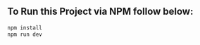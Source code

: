 <!-- ## Express JS Node JS Complete Authentication API -->

<!-- ### Video Link:- https://youtu.be/2pn2Bspt6EM -->

## To Run this Project via NPM follow below:

```bash
npm install
npm run dev
```

<!-- #### There is a Folder "PostmanEndpoints" which has Postman Collection File You can import this file in your postman to test this API -->
